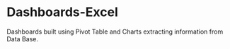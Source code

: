 # Dashboards-Excel
Dashboards built using Pivot Table and Charts extracting information from Data Base.
